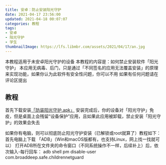 ```yaml
---
title: 安卓：防止安装阳光守护
date: 2021-04-17 23:56:00
updated: 2021-04-18 00:07:07
categories: 教程
tags:
- 安卓
- 阳光守护
- 学生
thumbnailImage: https://lfs.libmbr.com/assets/2021/04/17/an.jpg
---
```

本教程适用于未安卓阳光守护的设备
本教程的内容是：如何禁止安装软件「阳光守护」
本应用无病毒、后门，只是通过「不同签名的应用无法覆盖安装」的原理来实现功能，如果你认为此软件有安全性问题，你可以不用
如果有任何问题请在评论区提出
<!-- more -->

## 教程

首先下载安装[「防装阳光守护.apk」](https://cos.mbrjun.cn/files/%E9%98%B2%E8%A3%85%E9%98%B3%E5%85%89%E5%AE%88%E6%8A%A4.apk)
安装完成后，你的设备对「阳光守护」免疫，但是桌面上会残留“设备保护”应用，且如果此应用被卸载，禁止安装「阳光守护」的效果会失去

如果你有电脑，则可以彻底防止阳光守护安装（已解锁或root就算了）教程如下：
首先电脑上下载 「ADB」（Win和macOS版都有，也支持Linux，网上找一找就可以）
打开ADB所在文件夹的命令窗口（不同系统操作不一样，后续补上）后，依次输入-每行回车：
adb shell
pm disable-user com.broaddeep.safe.childrennetguard
